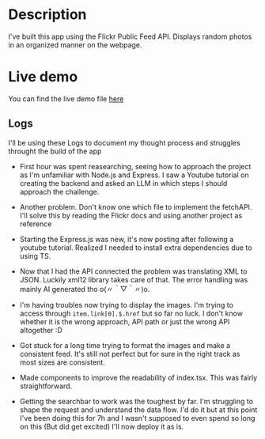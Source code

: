 
# Description
I've built this app using the Flickr Public Feed API. Displays random photos in an organized manner on the webpage.

# Live demo
You can find the live demo file [here](https://miyagami-case-f5to-davids-projects-721cd0c3.vercel.app/)

## Logs

I'll be using these Logs to document my thought process and struggles throught the build of the app


- First hour was spent reasearching, seeing how to approach the project as I'm unfamiliar with Node.js and Express.
  I saw a Youtube tutorial on creating the backend and asked an LLM in which steps I should approach the challenge.

- Another problem. Don't know one which file to implement the fetchAPI. I'll solve this by reading the Flickr docs and using another project as reference

- Starting the Express.js was new, it's now posting after following a youtube tutorial. Realized I needed to install extra dependencies due to using TS.

- Now that I had the API connected the problem was translating XML to JSON. Luckily xml12 library takes care of that. The error handling was mainly AI generated tho  o(〃＾▽＾〃)o.

- I'm having troubles now trying to display the images. I'm trying to access through `item.link[0].$.href` but so far no luck. I don't know whether it is the wrong approach, API path or just the wrong API altogether :D

- Got stuck for a long time trying to format the images and make a consistent feed. It's still not perfect but for sure in the right track as most sizes are consistent.

- Made components to improve the readability of index.tsx. This was fairly straightforward.

- Getting the searchbar to work was the toughest by far. I'm struggling to shape the request and understand the data flow. I'd do it but at this point I've been doing this for 7h and I wasn't supposed to even spend so long on this (But did get excited)
I'll now deploy it as is.
